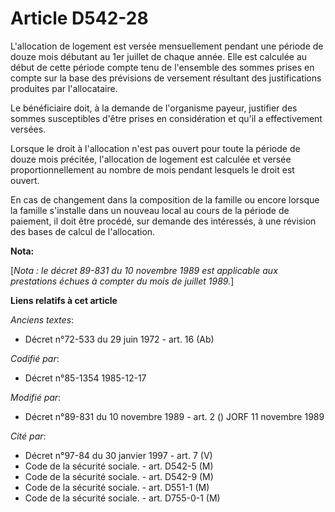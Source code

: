 # Article D542-28

L'allocation de logement est versée mensuellement   pendant une période de douze mois débutant au 1er juillet de chaque
année. Elle est calculée au début de cette période compte tenu de l'ensemble des sommes prises en compte sur la base des
prévisions de versement résultant des justifications produites par l'allocataire. 

Le bénéficiaire doit, à la demande de l'organisme payeur, justifier des sommes susceptibles d'être prises en considération et
qu'il a effectivement versées. 

Lorsque le droit à l'allocation n'est pas ouvert pour toute la période de douze mois précitée, l'allocation de logement est
calculée et versée proportionnellement au nombre de mois pendant lesquels le droit est ouvert. 

En cas de changement dans la composition de la famille ou encore lorsque la famille s'installe dans un nouveau local au cours
de la période de paiement, il doit être procédé, sur demande des intéressés, à une révision des bases de calcul de
l'allocation.

**Nota:**

[*Nota : le décret 89-831 du 10 novembre 1989 est applicable aux prestations échues à compter du mois de juillet 1989.*]

**Liens relatifs à cet article**

_Anciens textes_:

  - Décret n°72-533 du 29 juin 1972 - art. 16 (Ab)

_Codifié par_:

  - Décret n°85-1354 1985-12-17

_Modifié par_:

  - Décret n°89-831 du 10 novembre 1989 - art. 2 () JORF 11 novembre 1989

_Cité par_:

  - Décret n°97-84 du 30 janvier 1997 - art. 7 (V)
  - Code de la sécurité sociale. - art. D542-5 (M)
  - Code de la sécurité sociale. - art. D542-9 (M)
  - Code de la sécurité sociale. - art. D551-1 (M)
  - Code de la sécurité sociale. - art. D755-0-1 (M)
